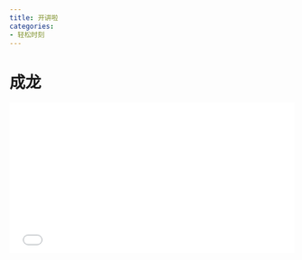 ```yaml
---
title: 开讲啦
categories: 
- 轻松时刻
---
```


# 成龙

<div style="position: relative; width: 100%; height: 0; padding-bottom: 75%;">
<iframe src="//player.bilibili.com/player.html?aid=297017056&bvid=BV1dF411x7x7&cid=543403099&page=1&high_quality=1&danmaku=0" scrolling="no" border="0" frameborder="no" framespacing="0" allowfullscreen="true" style="position: absolute; width: 100%; height: 70%; Left: 0; top: 0;"></iframe></div>